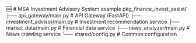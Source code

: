 🆕 # MSA Investment Advisory System example
pkg_finance_invest_assist/
├── api_gateway/main.py               # API Gateway (FastAPI)
├── investment_advisor/main.py         # Investment recommendation service
├── market_data/main.py               # Financial data service
├── news_analyzer/main.py             # News crawling service
└── shared/config.py                  # Common configuration
